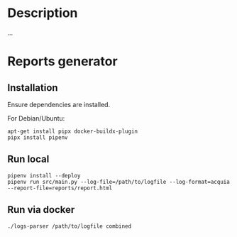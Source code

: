 # Description

...

# Reports generator

## Installation

Ensure dependencies are installed.

For Debian/Ubuntu:

```
apt-get install pipx docker-buildx-plugin
pipx install pipenv
```

## Run local

```
pipenv install --deploy
pipenv run src/main.py --log-file=/path/to/logfile --log-format=acquia --report-file=reports/report.html
```

## Run via docker

```
./logs-parser /path/to/logfile combined
```
